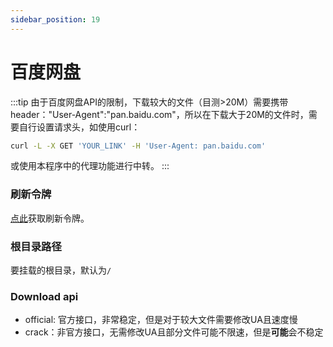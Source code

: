 ```yaml
---
sidebar_position: 19
---
```


# 百度网盘

:::tip
由于百度网盘API的限制，下载较大的文件（目测>20M）需要携带header："User-Agent":"pan.baidu.com"，所以在下载大于20M的文件时，需要自行设置请求头，如使用curl：
```bash
curl -L -X GET 'YOUR_LINK' -H 'User-Agent: pan.baidu.com' 
```
或使用本程序中的代理功能进行中转。
:::

### 刷新令牌
[点此](https://openapi.baidu.com/oauth/2.0/authorize?response_type=code&client_id=iYCeC9g08h5vuP9UqvPHKKSVrKFXGa1v&redirect_uri=https://tool.nn.ci/baidu/callback&scope=basic,netdisk&qrcode=1)获取刷新令牌。

### 根目录路径
要挂载的根目录，默认为`/`

### Download api
- official: 官方接口，非常稳定，但是对于较大文件需要修改UA且速度慢
- crack：非官方接口，无需修改UA且部分文件可能不限速，但是**可能**会不稳定